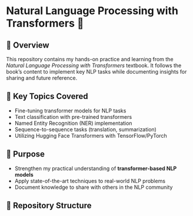 # Natural Language Processing with Transformers 🚀  

## 📖 Overview  
This repository contains my hands-on practice and learning from the *Natural Language Processing with Transformers* textbook. It follows the book’s content to implement key NLP tasks while documenting insights for sharing and future reference.  

## 🚀 Key Topics Covered  
- Fine-tuning transformer models for NLP tasks  
- Text classification with pre-trained transformers  
- Named Entity Recognition (NER) implementation  
- Sequence-to-sequence tasks (translation, summarization)  
- Utilizing Hugging Face Transformers with TensorFlow/PyTorch  

## 🎯 Purpose  
- Strengthen my practical understanding of **transformer-based NLP models**  
- Apply state-of-the-art techniques to real-world NLP problems  
- Document knowledge to share with others in the NLP community  

## 📂 Repository Structure  

